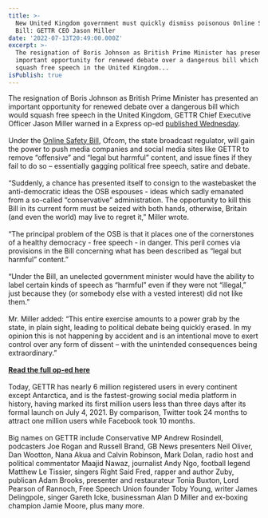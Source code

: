 ```yaml
---
title: >-
  New United Kingdom government must quickly dismiss poisonous Online Safety
  Bill: GETTR CEO Jason Miller
date: '2022-07-13T20:49:00.000Z'
excerpt: >-
  The resignation of Boris Johnson as British Prime Minister has presented an
  important opportunity for renewed debate over a dangerous bill which would
  squash free speech in the United Kingdom...
isPublish: true
---
```


The resignation of Boris Johnson as British Prime Minister has presented an important opportunity for renewed debate over a dangerous bill which would squash free speech in the United Kingdom, GETTR Chief Executive Officer Jason Miller warned in a Express op-ed [published Wednesday](https://www.express.co.uk/comment/expresscomment/1640018/Boris-Johnson-new-Prime-Minister-online-safety-bill-Trump-adviser-Jason-Miller-comment).  
   
Under the [Online Safety Bill](https://www.telegraph.co.uk/news/2022/04/20/orwellian-era-online-censorship-just-beginning/), Ofcom, the state broadcast regulator, will gain the power to push media companies and social media sites like GETTR to remove “offensive” and “legal but harmful” content, and issue fines if they fail to do so – essentially gagging political free speech, satire and debate.  
   
“Suddenly, a chance has presented itself to consign to the wastebasket the anti-democratic ideas the OSB espouses - ideas which sadly emanated from a so-called “conservative” administration. The opportunity to kill this Bill in its current form must be seized with both hands, otherwise, Britain (and even the world) may live to regret it,” Miller wrote.  
   
“The principal problem of the OSB is that it places one of the cornerstones of a healthy democracy - free speech - in danger. This peril comes via provisions in the Bill concerning what has been described as “legal but harmful” content.”  
   
“Under the Bill, an unelected government minister would have the ability to label certain kinds of speech as “harmful” even if they were not “illegal,” just because they (or somebody else with a vested interest) did not like them.”  
   
Mr. Miller added: “This entire exercise amounts to a power grab by the state, in plain sight, leading to political debate being quickly erased. In my opinion this is not happening by accident and is an intentional move to exert control over any form of dissent – with the unintended consequences being extraordinary.”  
   
[**Read the full op-ed here**](https://www.express.co.uk/comment/expresscomment/1640018/Boris-Johnson-new-Prime-Minister-online-safety-bill-Trump-adviser-Jason-Miller-comment)  
   
Today, GETTR has nearly 6 million registered users in every continent except Antarctica, and is the fastest-growing social media platform in history, having marked its first million users less than three days after its formal launch on July 4, 2021. By comparison, Twitter took 24 months to attract one million users while Facebook took 10 months.  
   
Big names on GETTR include Conservative MP Andrew Rosindell, podcasters Joe Rogan and Russell Brand, GB News presenters Neil Oliver, Dan Wootton, Nana Akua and Calvin Robinson, Mark Dolan, radio host and political commentator Maajid Nawaz, journalist Andy Ngo, football legend Matthew Le Tissier, singers Right Said Fred, rapper and author Zuby, publican Adam Brooks, presenter and restaurateur Tonia Buxton, Lord Pearson of Rannoch, Free Speech Union founder Toby Young, writer James Delingpole, singer Gareth Icke, businessman Alan D Miller and ex-boxing champion Jamie Moore, plus many more.
